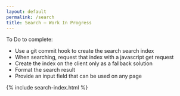 ```yaml
---
layout: default
permalink: /search
title: Search – Work In Progress
---
```

To Do to complete:

- Use a git commit hook to create the search search index 
- When searching, request that index with a javascript get request
- Create the index on the client only as a fallback solution
- Format the search result
- Provide an input field that can be used on any page

{% include search-index.html %}